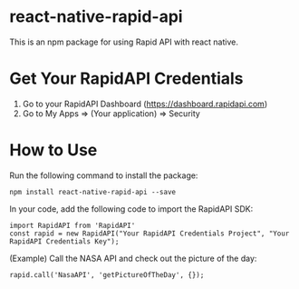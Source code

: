 # react-native-rapid-api
This is an npm package for using Rapid API with react native.

# Get Your RapidAPI Credentials

1. Go to your RapidAPI Dashboard (https://dashboard.rapidapi.com)
2. Go to My Apps => (Your application) =>  Security

# How to Use

Run the following command to install the package:
```
npm install react-native-rapid-api --save
```

In your code, add the following code to import the RapidAPI SDK:
```
import RapidAPI from 'RapidAPI'
const rapid = new RapidAPI("Your RapidAPI Credentials Project", "Your RapidAPI Credentials Key");
```

(Example) Call the NASA API and check out the picture of the day:
```
rapid.call('NasaAPI', 'getPictureOfTheDay', {});
```
